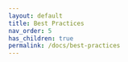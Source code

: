```yaml
---
layout: default
title: Best Practices
nav_order: 5
has_children: true
permalink: /docs/best-practices
---
```


